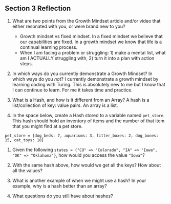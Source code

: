 ## Section 3 Reflection

1. What are two points from the Growth Mindset article and/or video that either resonated with you, or were brand new to you?
    * Growth mindset vs fixed mindset.   In a fixed mindset we believe that our capabilities are fixed.  In a growth mindset we know that life is a continual learning process.
    * When I am facing a problem or struggling: 1) make a mental list, what am I ACTUALLY struggling with, 2) turn it into a plan with action steps.

1. In which ways do you currently demonstrate a Growth Mindset? In which ways do you _not_?
  I currently demonstrate a growth mindset by learning coding with Turing.  This is absolutely new to me but I know that I can continue to learn.  For me it takes time and practice.  

1. What is a Hash, and how is it different from an Array? A hash is a list/collection of key: value pairs. An array is a list.

1. In the space below, create a Hash stored to a variable named `pet_store`.  This hash should hold an inventory of items and the number of that item that you might find at a pet store.

```
pet_store = {dog_beds: 7, aquariums: 3, litter_boxes: 2, dog_bones: 15, cat_toys: 18}
```

1. Given the following `states = {"CO" => "Colorado", "IA" => "Iowa", "OK" => "Oklahoma"}`, how would you access the value `"Iowa"`?

1. With the same hash above, how would we get all the keys?  How about all the values?

1. What is another example of when we might use a hash?  In your example, why is a hash better than an array?

1. What questions do you still have about hashes?
